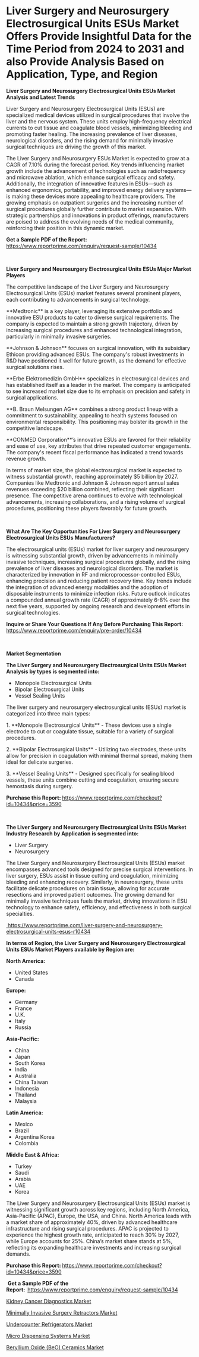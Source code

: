 <p><h1>Liver Surgery and Neurosurgery Electrosurgical Units ESUs Market Offers Provide Insightful Data for the Time Period from 2024 to 2031 and also Provide Analysis Based on Application, Type, and Region</h1></p><p><strong>Liver Surgery and Neurosurgery Electrosurgical Units ESUs Market Analysis and Latest Trends</strong></p>
<p><p>Liver Surgery and Neurosurgery Electrosurgical Units (ESUs) are specialized medical devices utilized in surgical procedures that involve the liver and the nervous system. These units employ high-frequency electrical currents to cut tissue and coagulate blood vessels, minimizing bleeding and promoting faster healing. The increasing prevalence of liver diseases, neurological disorders, and the rising demand for minimally invasive surgical techniques are driving the growth of this market.</p><p>The Liver Surgery and Neurosurgery ESUs Market is expected to grow at a CAGR of 7.10% during the forecast period. Key trends influencing market growth include the advancement of technologies such as radiofrequency and microwave ablation, which enhance surgical efficacy and safety. Additionally, the integration of innovative features in ESUs—such as enhanced ergonomics, portability, and improved energy delivery systems—is making these devices more appealing to healthcare providers. The growing emphasis on outpatient surgeries and the increasing number of surgical procedures globally further contribute to market expansion. With strategic partnerships and innovations in product offerings, manufacturers are poised to address the evolving needs of the medical community, reinforcing their position in this dynamic market.</p></p>
<p><strong>Get a Sample PDF of the Report:&nbsp;</strong> <a href="https://www.reportprime.com/enquiry/request-sample/10434">https://www.reportprime.com/enquiry/request-sample/10434</a></p>
<p>&nbsp;</p>
<p><strong>Liver Surgery and Neurosurgery Electrosurgical Units ESUs Major Market Players</strong></p>
<p><p>The competitive landscape of the Liver Surgery and Neurosurgery Electrosurgical Units (ESUs) market features several prominent players, each contributing to advancements in surgical technology. </p><p>**Medtronic** is a key player, leveraging its extensive portfolio and innovative ESU products to cater to diverse surgical requirements. The company is expected to maintain a strong growth trajectory, driven by increasing surgical procedures and enhanced technological integration, particularly in minimally invasive surgeries.</p><p>**Johnson & Johnson** focuses on surgical innovation, with its subsidiary Ethicon providing advanced ESUs. The company's robust investments in R&D have positioned it well for future growth, as the demand for effective surgical solutions rises. </p><p>**Erbe Elektromedizin GmbH** specializes in electrosurgical devices and has established itself as a leader in the market. The company is anticipated to see increased market size due to its emphasis on precision and safety in surgical applications.</p><p>**B. Braun Melsungen AG** combines a strong product lineup with a commitment to sustainability, appealing to health systems focused on environmental responsibility. This positioning may bolster its growth in the competitive landscape.</p><p>**CONMED Corporation**’s innovative ESUs are favored for their reliability and ease of use, key attributes that drive repeated customer engagements. The company's recent fiscal performance has indicated a trend towards revenue growth.</p><p>In terms of market size, the global electrosurgical market is expected to witness substantial growth, reaching approximately $5 billion by 2027. Companies like Medtronic and Johnson & Johnson report annual sales revenues exceeding $20 billion combined, reflecting their significant presence. The competitive arena continues to evolve with technological advancements, increasing collaborations, and a rising volume of surgical procedures, positioning these players favorably for future growth.</p></p>
<p>&nbsp;</p>
<p><strong>What Are The Key Opportunities For Liver Surgery and Neurosurgery Electrosurgical Units ESUs Manufacturers?</strong></p>
<p><p>The electrosurgical units (ESUs) market for liver surgery and neurosurgery is witnessing substantial growth, driven by advancements in minimally invasive techniques, increasing surgical procedures globally, and the rising prevalence of liver diseases and neurological disorders. The market is characterized by innovation in RF and microprocessor-controlled ESUs, enhancing precision and reducing patient recovery time. Key trends include the integration of advanced energy modalities and the adoption of disposable instruments to minimize infection risks. Future outlook indicates a compounded annual growth rate (CAGR) of approximately 6-8% over the next five years, supported by ongoing research and development efforts in surgical technologies.</p></p>
<p><strong>Inquire or Share Your Questions If Any Before Purchasing This Report:</strong> <a href="https://www.reportprime.com/enquiry/pre-order/10434">https://www.reportprime.com/enquiry/pre-order/10434</a></p>
<p>&nbsp;</p>
<p><strong>Market Segmentation</strong></p>
<p><strong>The Liver Surgery and Neurosurgery Electrosurgical Units ESUs Market Analysis by types is segmented into:</strong></p>
<p><ul><li>Monopole Electrosurgical Units</li><li>Bipolar Electrosurgical Units</li><li>Vessel Sealing Units</li></ul></p>
<p><p>The liver surgery and neurosurgery electrosurgical units (ESUs) market is categorized into three main types: </p><p>1. **Monopole Electrosurgical Units** - These devices use a single electrode to cut or coagulate tissue, suitable for a variety of surgical procedures.</p><p>2. **Bipolar Electrosurgical Units** - Utilizing two electrodes, these units allow for precision in coagulation with minimal thermal spread, making them ideal for delicate surgeries.</p><p>3. **Vessel Sealing Units** - Designed specifically for sealing blood vessels, these units combine cutting and coagulation, ensuring secure hemostasis during surgery.</p></p>
<p><strong>Purchase this Report:&nbsp;</strong><a href="https://www.reportprime.com/checkout?id=10434&price=3590">https://www.reportprime.com/checkout?id=10434&price=3590</a></p>
<p>&nbsp;</p>
<p><strong>The Liver Surgery and Neurosurgery Electrosurgical Units ESUs Market Industry Research by Application is segmented into:</strong></p>
<p><ul><li>Liver Surgery</li><li>Neurosurgery</li></ul></p>
<p><p>The Liver Surgery and Neurosurgery Electrosurgical Units (ESUs) market encompasses advanced tools designed for precise surgical interventions. In liver surgery, ESUs assist in tissue cutting and coagulation, minimizing bleeding and enhancing recovery. Similarly, in neurosurgery, these units facilitate delicate procedures on brain tissue, allowing for accurate resections and improved patient outcomes. The growing demand for minimally invasive techniques fuels the market, driving innovations in ESU technology to enhance safety, efficiency, and effectiveness in both surgical specialties.</p></p>
<p><a href="https://www.reportprime.com/liver-surgery-and-neurosurgery-electrosurgical-units-esus-r10434">&nbsp;https://www.reportprime.com/liver-surgery-and-neurosurgery-electrosurgical-units-esus-r10434</a></p>
<p><strong>In terms of Region, the Liver Surgery and Neurosurgery Electrosurgical Units ESUs Market Players available by Region are:</strong></p>
<p>
    <p> <strong> North America: </strong>
        <ul>
            <li>United States</li>
            <li>Canada</li>
        </ul>
        </p> 
    <p> <strong> Europe: </strong>
        <ul>
            <li>Germany</li>
            <li>France</li>
            <li>U.K.</li>
            <li>Italy</li>
            <li>Russia</li>
        </ul>
        </p> 
    <p> <strong> Asia-Pacific: </strong>
        <ul>
            <li>China</li>
            <li>Japan</li>
            <li>South Korea</li>
            <li>India</li>
            <li>Australia</li>
            <li>China Taiwan</li>
            <li>Indonesia</li>
            <li>Thailand</li>
            <li>Malaysia</li>
        </ul>
        </p> 
    <p> <strong> Latin America: </strong>
        <ul>
            <li>Mexico</li>
            <li>Brazil</li>
            <li>Argentina Korea</li>
            <li>Colombia</li>
        </ul>
        </p> 
    <p> <strong> Middle East & Africa: </strong>
        <ul>
            <li>Turkey</li>
            <li>Saudi</li>
            <li>Arabia</li>
            <li>UAE</li>
            <li>Korea</li>
        </ul>
    </p>
    </p>
<p><p>The Liver Surgery and Neurosurgery Electrosurgical Units (ESUs) market is witnessing significant growth across key regions, including North America, Asia-Pacific (APAC), Europe, the USA, and China. North America leads with a market share of approximately 40%, driven by advanced healthcare infrastructure and rising surgical procedures. APAC is projected to experience the highest growth rate, anticipated to reach 30% by 2027, while Europe accounts for 25%. China’s market share stands at 5%, reflecting its expanding healthcare investments and increasing surgical demands.</p></p>
<p><strong>Purchase this Report: </strong><a href="https://www.reportprime.com/checkout?id=10434&price=3590">https://www.reportprime.com/checkout?id=10434&price=3590</a></p>
<p>&nbsp;<strong>Get a Sample PDF of the Report:&nbsp;&nbsp;</strong><a href="https://www.reportprime.com/enquiry/request-sample/10434">https://www.reportprime.com/enquiry/request-sample/10434</a></p>
<p><strong></strong></p>
<p><p><a href="https://www.linkedin.com/pulse/kidney-cancer-diagnostics-market-global-regional-analysis-krsxe?trackingId=J%2Bbiv9DvQ9WUpFrdLR4ZHA%3D%3D">Kidney Cancer Diagnostics Market</a></p><p><a href="https://github.com/angelajermaine/Market-Research-Report-List-5/blob/main/minimally-invasive-surgery-retractors-market.md">Minimally Invasive Surgery Retractors Market</a></p><p><a href="https://www.linkedin.com/pulse/global-perspectives-undercounter-refrigerators-market-trends-gklfe?trackingId=6tgCw2fGT%2B%2BH31E%2FcgvbPA%3D%3D">Undercounter Refrigerators Market</a></p><p><a href="https://medium.com/@paulcormier1971/the-micro-dispensing-systems-market-insights-report-offers-an-in-depth-and-thorough-analysis-of-d30e4795b79d">Micro Dispensing Systems Market</a></p><p><a href="https://medium.com/@paulcormier1971/analyzing-key-drivers-in-the-beryllium-oxide-beo-ceramics-market-market-trends-and-future-463c61db0ee8">Beryllium Oxide (BeO) Ceramics Market</a></p></p>